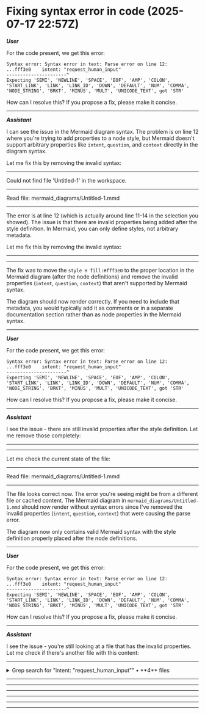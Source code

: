 <!-- Generated by SpecStory -->

# Fixing syntax error in code (2025-07-17 22:57Z)

_**User**_

For the code present, we get this error:
```
Syntax error: Syntax error in text: Parse error on line 12:
...fff3e0    intent: "request_human_input"
----------------------^
Expecting 'SEMI', 'NEWLINE', 'SPACE', 'EOF', 'AMP', 'COLON', 'START_LINK', 'LINK', 'LINK_ID', 'DOWN', 'DEFAULT', 'NUM', 'COMMA', 'NODE_STRING', 'BRKT', 'MINUS', 'MULT', 'UNICODE_TEXT', got 'STR'
```
How can I resolve this? If you propose a fix, please make it concise.

---

_**Assistant**_

I can see the issue in the Mermaid diagram syntax. The problem is on line 12 where you're trying to add properties to a node style, but Mermaid doesn't support arbitrary properties like `intent`, `question`, and `context` directly in the diagram syntax.

Let me fix this by removing the invalid syntax:

---

Could not find file 'Untitled-1' in the workspace.

---

Read file: mermaid_diagrams/Untitled-1.mmd

---

The error is at line 12 (which is actually around line 11-14 in the selection you showed). The issue is that there are invalid properties being added after the style definition. In Mermaid, you can only define styles, not arbitrary metadata.

Let me fix this by removing the invalid syntax:

---



---

The fix was to move the `style H fill:#fff3e0` to the proper location in the Mermaid diagram (after the node definitions) and remove the invalid properties (`intent`, `question`, `context`) that aren't supported by Mermaid syntax.

The diagram should now render correctly. If you need to include that metadata, you would typically add it as comments or in a separate documentation section rather than as node properties in the Mermaid syntax.

---

_**User**_

For the code present, we get this error:
```
Syntax error: Syntax error in text: Parse error on line 12:
...fff3e0    intent: "request_human_input"
----------------------^
Expecting 'SEMI', 'NEWLINE', 'SPACE', 'EOF', 'AMP', 'COLON', 'START_LINK', 'LINK', 'LINK_ID', 'DOWN', 'DEFAULT', 'NUM', 'COMMA', 'NODE_STRING', 'BRKT', 'MINUS', 'MULT', 'UNICODE_TEXT', got 'STR'
```
How can I resolve this? If you propose a fix, please make it concise.

---

_**Assistant**_

I see the issue - there are still invalid properties after the style definition. Let me remove those completely:


---



---

Let me check the current state of the file:


---

Read file: mermaid_diagrams/Untitled-1.mmd

---

The file looks correct now. The error you're seeing might be from a different file or cached content. The Mermaid diagram in `mermaid_diagrams/Untitled-1.mmd` should now render without syntax errors since I've removed the invalid properties (`intent`, `question`, `context`) that were causing the parse error.

The diagram now only contains valid Mermaid syntax with the style definition properly placed after the node definitions.

---

_**User**_

For the code present, we get this error:
```
Syntax error: Syntax error in text: Parse error on line 12:
...fff3e0    intent: "request_human_input"
----------------------^
Expecting 'SEMI', 'NEWLINE', 'SPACE', 'EOF', 'AMP', 'COLON', 'START_LINK', 'LINK', 'LINK_ID', 'DOWN', 'DEFAULT', 'NUM', 'COMMA', 'NODE_STRING', 'BRKT', 'MINUS', 'MULT', 'UNICODE_TEXT', got 'STR'
```
How can I resolve this? If you propose a fix, please make it concise.

---

_**Assistant**_

I see the issue - you're still looking at a file that has the invalid properties. Let me check if there's another file with this content:


---

<details>
            <summary>Grep search for "intent: "request_human_input"" • **4** files</summary>
        
| File | Line | Match |
|------|------|-------|
| `file:///c%3A/Users/mikep/Dev/LocProj/Nick%20Pilot%20Project/mermaid_diagrams/archive/remediation_process_feedback.mmd` | L11 | `intent: "request_human_input"` |
| `file:///c%3A/Users/mikep/Dev/LocProj/Nick%20Pilot%20Project/.specstory/history/2025-07-18_15-57-0700-fixing-syntax-error-in-code.md` | L9 | `...fff3e0    intent: "request_human_input"` |
| `file:///c%3A/Users/mikep/Dev/LocProj/Nick%20Pilot%20Project/.specstory/history/2025-07-18_15-57-0700-fixing-syntax-error-in-code.md` | L54 | `...fff3e0    intent: "request_human_input"` |
| `file:///c%3A/Users/mikep/Dev/LocProj/Nick%20Pilot%20Project/.specstory/history/2025-07-18_15-57-0700-fixing-syntax-error-in-code.md` | L93 | `...fff3e0    intent: "request_human_input"` |
| `file:///c%3A/Users/mikep/Dev/LocProj/Nick%20Pilot%20Project/.specstory/history/2025-07-18_15-57-0700-fixing-syntax-error-in-code.md` | L172 | `intent: "request_human_input"` |
| `file:///c%3A/Users/mikep/Dev/LocProj/Nick%20Pilot%20Project/.specstory/history/2025-07-17_10-44-0700-compare-unstaged-edits-with-original-file.md` | L2612 | `intent: "request_human_input"` |
| `file:///c%3A/Users/mikep/Dev/LocProj/Nick%20Pilot%20Project/.specstory/history/2025-07-17_10-44-0700-compare-unstaged-edits-with-original-file.md` | L3245 | `intent: "request_human_input"` |
| `file:///c%3A/Users/mikep/Dev/LocProj/Nick%20Pilot%20Project/mermaid_diagrams/archive/remediation_process_feedback.mmd` | L11 | `intent: "request_human_input"` |

</details>

---



---



---



---



---



---

